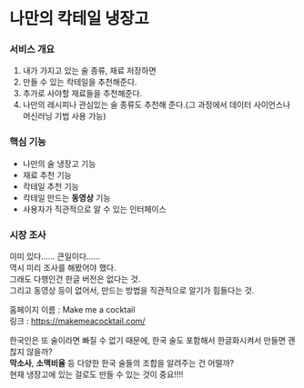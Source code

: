 # 나만의 칵테일 냉장고

   
   
   
### 서비스 개요
1. 내가 가지고 있는 술 종류, 재료 저장하면
2. 만들 수 있는 칵테일을 추천해준다.
3. 추가로 사야할 재료들을 추천해준다.
4. 나만의 레시피나 관심있는 술 종류도 추천해 준다.(그 과정에서 데이터 사이언스나 머신러닝 기법 사용 가능)   
   
   
   
### 핵심 기능
+ 나만의 술 냉장고 기능
+ 재료 추천 기능
+ 칵테일 추천 기능
+ 칵테일 만드는 **동영상** 기능
+ 사용자가 직관적으로 알 수 있는 인터페이스   
   
   
   
### 시장 조사
이미 있다...... 큰일이다......   
역시 미리 조사를 해봤어야 했다.   
그래도 다행인건 한글 버전은 없다는 것.   
그리고 동영상 등이 없어서, 만드는 방법을 직관적으로 알기가 힘들다는 것.   
   
홈페이지 이름 : Make me a cocktail   
링크 : <a>https://makemeacocktail.com/</a>   
   
한국인은 또 술이라면 빠질 수 없기 때문에, 한국 술도 포함해서 한글화시켜서 만들면 괜찮지 않을까?   
**막소사**, **소맥비율** 등 다양한 한국 술들의 조합을 알려주는 건 어떨까?   
현재 냉장고에 있는 걸로도 만들 수 있는 것이 중요!!!!   

